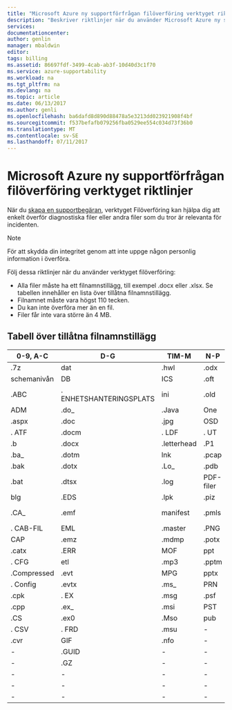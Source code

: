 ```yaml
---
title: "Microsoft Azure ny supportförfrågan filöverföring verktyget riktlinjer | Microsoft Docs"
description: "Beskriver riktlinjer när du använder Microsoft Azure ny supportbegäran filöverföring verktyget"
services: 
documentationcenter: 
author: genlin
manager: mbaldwin
editor: 
tags: billing
ms.assetid: 86697fdf-3499-4cab-ab3f-10d40d3c1f70
ms.service: azure-supportability
ms.workload: na
ms.tgt_pltfrm: na
ms.devlang: na
ms.topic: article
ms.date: 06/13/2017
ms.author: genli
ms.openlocfilehash: ba6dafd8d890d88478a5e3213dd023921908f4bf
ms.sourcegitcommit: f537befafb079256fba0529ee554c034d73f36b0
ms.translationtype: MT
ms.contentlocale: sv-SE
ms.lasthandoff: 07/11/2017
---
```

# <a name="microsoft-azure-new-support-request-file-upload-utility-guidelines"></a>Microsoft Azure ny supportförfrågan filöverföring verktyget riktlinjer
När du [skapa en supportbegäran](https://portal.azure.com/#create/Microsoft.Support), verktyget Filöverföring kan hjälpa dig att enkelt överför diagnostiska filer eller andra filer som du tror är relevanta för incidenten.  

> [!NOTE]
> För att skydda din integritet genom att inte uppge någon personlig information i överföra.
>
>

Följ dessa riktlinjer när du använder verktyget filöverföring:

* Alla filer måste ha ett filnamnstillägg, till exempel .docx eller .xlsx. Se tabellen innehåller en lista över tillåtna filnamnstillägg.
* Filnamnet måste vara högst 110 tecken.
* Du kan inte överföra mer än en fil.
* Filer får inte vara större än 4 MB.

## <a name="table-of-the-allowed-file-name-extensions"></a>Tabell över tillåtna filnamnstillägg
| 0-9, A-C    | D-G   | TIM-M         | N-P   | R-T      | U-W        | X-Z     |
|-------------|-------|-------------|-------|----------|------------|---------|
| .7z         | dat  | .hwl        | .odx  | .RAR     | .tdb       | .xlam   |
| schemanivån          | DB   | ICS        | .oft  | .RDL     | .tdf       | .xlr    |
| .ABC        | . ENHETSHANTERINGSPLATS  | ini        | .old  | .RDLC    | .text      | .xls    |
| ADM        | .do_  | .Java       | One  | .re_     | .thmx      | .xlsb   |
| .aspx       | .doc  | .jpg        | OSD  | .reg     | .TIF       | .xlsm   |
| . ATF        | .docm | . LDF        | . UT  | .Ta bort  | .trc       | .xlsx   |
| .b          | .docx | .letterhead | .P1   | .ren     | . TTD       | xlt    |
| .ba_        | .dotm | lnk        | .pcap | .Rename  | .tx_       | .xltx   |
| .bak        | .dotx | .Lo_        | .pdb  | .RFT     | .txt       | XML    |
| .bat        | .dtsx | .log        | PDF-filer  | .rpt     | .uccapilog | .XMLA   |
| blg        | .EDS  | .lpk        | .piz  | .RTE     | .uccplog   | XPS    |
| .CA_        | .emf  | manifest   | .pmls | .RTF     | .udcx skulle hämtas      | XSD    |
| . CAB-FIL        | EML  | .master     | .PNG  | .Run     | .vb_       | XSN    |
| CAP        | .emz  | .mdmp       | .potx | .saz     | .vbs_      | .xxx    |
| .catx       | .ERR  | MOF        | ppt  | SQL     | .vcf       | .z_     |
| . CFG        | etl  | .mp3        | .pptm | .sqlplan | .vsd       | .z01    |
| .Compressed | .evt  | MPG        | pptx | STP     | .wdb       | .z02    |
| . Config     | .evtx | .ms_        | PRN  | .svclog  | .wks       | .zi     |
| .cpk        | . EX   | .msg        | .psf  |   -       | .wma       | .zi_    |
| .cpp        | .ex_  | .msi        | PST  |  -        | .wmv       | .zip    |
| .CS         | .ex0  | .Mso        | pub  | -         | .wmz       | .zip_   |
| . CSV        | . FRD  | .msu        | -      |-          | ordbehandlingsfiler       | .zipp   |
| .cvr        | GIF  | .nfo        | -      |-          | .wpt       | .Zipped |
| -            | .GUID | -            | -      | -         | .WSDL      | .zippy  |
| -            | .GZ   | -            | -      | -         | WSP       | .zipx   |
| -            | -      | -            | -      | -         | .wtl       | .zit    |
| -            | -      | -            | -      | -         |     -       | .zix    |
| -            | -      | -            | -      | -         |  -          | .zzz    |
